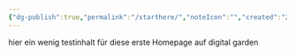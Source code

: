 ```yaml
---
{"dg-publish":true,"permalink":"/starthere/","noteIcon":"","created":"2023-12-15T08:24:57.819+01:00","updated":"2023-12-15T10:07:56.291+01:00"}
---
```




hier ein wenig testinhalt für diese erste Homepage auf digital garden